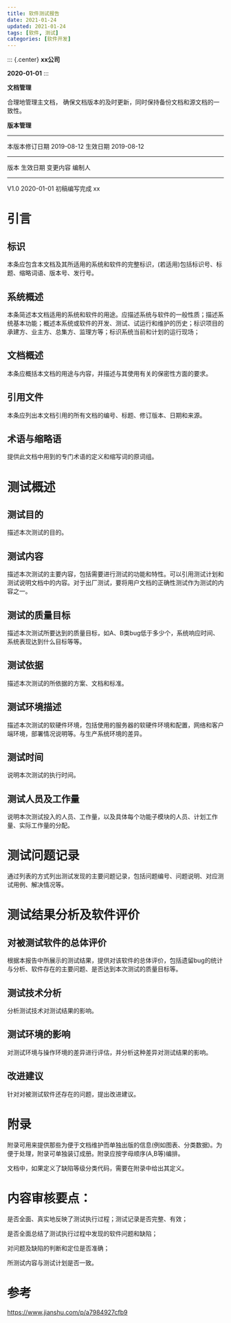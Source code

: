 ```yaml
---
title: 软件测试报告
date: 2021-01-24
updated: 2021-01-24
tags: [软件, 测试]
categories: [软件开发]
---
```


::: {.center}
**xx公司**

**2020-01-01**
:::

**文档管理**

合理地管理主文档，
确保文档版本的及时更新，同时保持备份文档和源文档的一致性。

**版本管理**

---------------- ------------ ---------- ------------
本版本修订日期   2019-08-12   生效日期   2019-08-12
---------------- ------------ ---------- ------------

版本   生效日期     变更内容       编制人
------ ------------ -------------- --------
V1.0   2020-01-01   初稿编写完成   xx

# 引言

## 标识

本条应包含本文档及其所适用的系统和软件的完整标识，(若适用)包括标识号、标题、缩略词语、版本号、发行号。

## 系统概述

本条简述本文档适用的系统和软件的用途。应描述系统与软件的一般性质；描述系统基本功能；概述本系统或软件的开发、测试、试运行和维护的历史；标识项目的承建方、业主方、总集方、监理方等；标识系统当前和计划的运行现场；

## 文档概述

本条应概括本文档的用途与内容，并描述与其使用有关的保密性方面的要求。

## 引用文件

本条应列出本文档引用的所有文档的编号、标题、修订版本、日期和来源。

## 术语与缩略语

提供此文档中用到的专门术语的定义和缩写词的原词组。

# 测试概述

## 测试目的

描述本次测试的目的。

## 测试内容

描述本次测试的主要内容，包括需要进行测试的功能和特性。可以引用测试计划和测试说明文档中的内容。对于出厂测试，要将用户文档的正确性测试作为测试的内容之一。

## 测试的质量目标

描述本次测试所要达到的质量目标，如A、B类bug低于多少个，系统响应时间、系统表现达到什么目标等等。

## 测试依据

描述本次测试的所依据的方案、文档和标准。

## 测试环境描述

描述本次测试的软硬件环境，包括使用的服务器的软硬件环境和配置，网络和客户端环境，部署情况说明等。与生产系统环境的差异。

## 测试时间

说明本次测试的执行时间。

## 测试人员及工作量

说明本次测试投入的人员、工作量，以及具体每个功能子模块的人员、计划工作量、实际工作量的分配。

# 测试问题记录

通过列表的方式列出测试发现的主要问题记录，包括问题编号、问题说明、对应测试用例、解决情况等。

# 测试结果分析及软件评价

## 对被测试软件的总体评价

根据本报告中所展示的测试结果，提供对该软件的总体评价，包括遗留bug的统计与分析、软件存在的主要问题、是否达到本次测试的质量目标等。

## 测试技术分析

分析测试技术对测试结果的影响。

## 测试环境的影响

对测试环境与操作环境的差异进行评估，并分析这种差异对测试结果的影响。

## 改进建议

针对对被测试软件还存在的问题，提出改进建议。 

# 附录
附录可用来提供那些为便于文档维护而单独出版的信息(例如图表、分类数据)。为便于处理，附录可单独装订成册。附录应按字母顺序(A,B等)编排。

文档中，如果定义了缺陷等级分类代码，需要在附录中给出其定义。

# 内容审核要点：

是否全面、真实地反映了测试执行过程；测试记录是否完整、有效；

是否全面总结了测试执行过程中发现的软件问题和缺陷；

对问题及缺陷的判断和定位是否准确；

所测试内容与测试计划是否一致。

# 参考

<https://www.jianshu.com/p/a7984927cfb9>
